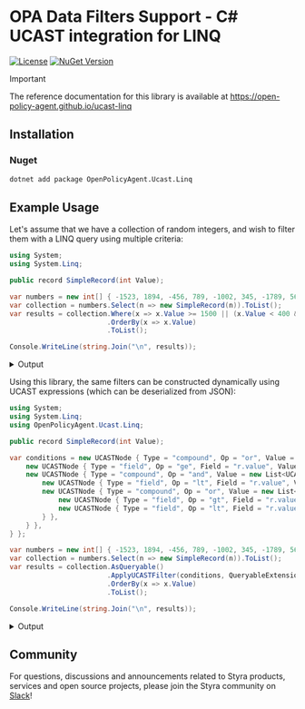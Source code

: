 # OPA Data Filters Support - C# UCAST integration for LINQ

[![License](https://img.shields.io/badge/License-Apache_2.0-blue.svg)](https://opensource.org/licenses/Apache-2.0)
[![NuGet Version](https://img.shields.io/nuget/v/OpenPolicyAgent.Ucast.Linq?style=flat&color=%2324b6e0)](https://www.nuget.org/packages/OpenPolicyAgent.Ucast.Linq/)

> [!IMPORTANT]
> The reference documentation for this library is available at https://open-policy-agent.github.io/ucast-linq


## Installation

### Nuget

```bash
dotnet add package OpenPolicyAgent.Ucast.Linq
```


## Example Usage

Let's assume that we have a collection of random integers, and wish to filter them with a LINQ query using multiple criteria:
```csharp
using System;
using System.Linq;

public record SimpleRecord(int Value);

var numbers = new int[] { -1523, 1894, -456, 789, -1002, 345, -1789, 567, 1234, -890, 123, -1456, 1678, -234, 567, -1890, 901, -345, 1567, -789 };
var collection = numbers.Select(n => new SimpleRecord(n)).ToList();
var results = collection.Where(x => x.Value >= 1500 || (x.Value < 400 && (x.Value > 0 || x.Value < -1500)))
                        .OrderBy(x => x.Value)
                        .ToList();

Console.WriteLine(string.Join("\n", results));
```

<details>

<summary>Output</summary>

```csharp
SimpleRecord { Value = -1890 }
SimpleRecord { Value = -1789 }
SimpleRecord { Value = -1523 }
SimpleRecord { Value = 123 }
SimpleRecord { Value = 345 }
SimpleRecord { Value = 1567 }
SimpleRecord { Value = 1678 }
SimpleRecord { Value = 1894 }
```

</details>

Using this library, the same filters can be constructed dynamically using UCAST expressions (which can be deserialized from JSON):
```csharp
using System;
using System.Linq;
using OpenPolicyAgent.Ucast.Linq;

public record SimpleRecord(int Value);

var conditions = new UCASTNode { Type = "compound", Op = "or", Value = new List<UCASTNode>{
    new UCASTNode { Type = "field", Op = "ge", Field = "r.value", Value = 1500 },
    new UCASTNode { Type = "compound", Op = "and", Value = new List<UCASTNode>{
        new UCASTNode { Type = "field", Op = "lt", Field = "r.value", Value = 400 },
        new UCASTNode { Type = "compound", Op = "or", Value = new List<UCASTNode>{
            new UCASTNode { Type = "field", Op = "gt", Field = "r.value", Value = 0 },
            new UCASTNode { Type = "field", Op = "lt", Field = "r.value", Value = -1500 },
        } },
    } },
} };

var numbers = new int[] { -1523, 1894, -456, 789, -1002, 345, -1789, 567, 1234, -890, 123, -1456, 1678, -234, 567, -1890, 901, -345, 1567, -789 };
var collection = numbers.Select(n => new SimpleRecord(n)).ToList();
var results = collection.AsQueryable()
                        .ApplyUCASTFilter(conditions, QueryableExtensions.BuildDefaultMapperDictionary<SimpleRecord>("r"))
                        .OrderBy(x => x.Value)
                        .ToList();

Console.WriteLine(string.Join("\n", results));
```

<details>

<summary>Output</summary>

```csharp
SimpleRecord { Value = -1890 }
SimpleRecord { Value = -1789 }
SimpleRecord { Value = -1523 }
SimpleRecord { Value = 123 }
SimpleRecord { Value = 345 }
SimpleRecord { Value = 1567 }
SimpleRecord { Value = 1678 }
SimpleRecord { Value = 1894 }
```

</details>


## Community

For questions, discussions and announcements related to Styra products, services and open source projects, please join
the Styra community on [Slack](https://communityinviter.com/apps/styracommunity/signup)!
